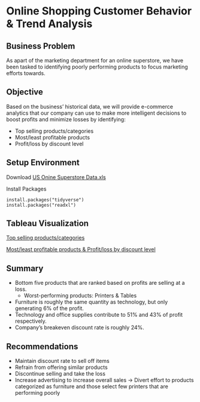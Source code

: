 # Online Shopping Customer Behavior & Trend Analysis

## Business Problem
As apart of the marketing department for an online superstore, we have been tasked to identifying poorly performing products to focus marketing efforts towards.

## Objective
Based on the business’ historical data, we will provide e-commerce analytics that our company can use to make more intelligent decisions to boost profits and minimize losses by identifying:
* Top selling products/categories
* Most/least profitable products 
* Profit/loss by discount level

## Setup Environment

Download [US Onine Superstore Data.xls](https://github.com/rosylin0812/Online-Shopping-Customer-Behavior-Trend-Analysis/blob/main/US%20Onine%20Superstore%20Data.xls)

Install Packages
```
install.packages("tidyverse")
install.packages("readxl")
```

## Tableau Visualization

[Top selling products/categories](https://public.tableau.com/app/profile/fangju4276/viz/OnlineShoppingCustomerBehaviorTrendAnalysis-1/Dashboard3)

[Most/least profitable products & Profit/loss by discount level](https://public.tableau.com/app/profile/fangju4276/viz/OnlineShoppingCustomerBehaviorTrendAnalysis-2/Dashboard2)

## Summary
* Bottom five products that are ranked based on profits are selling at a loss.
  * Worst-performing products: Printers & Tables
* Furniture is roughly the same quantity as technology, but only generating  6% of the profit.
* Technology and office supplies contribute to 51% and 43% of profit respectively.
* Company’s breakeven discount rate is roughly 24%.

## Recommendations
* Maintain discount rate to sell off items
* Refrain from offering similar products
* Discontinue selling and take the loss
* Increase advertising to increase overall sales -> Divert effort to products categorized as furniture and those select few printers that are performing poorly

